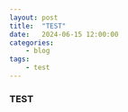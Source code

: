 ```yaml
---
layout: post
title:	"TEST"
date:	2024-06-15 12:00:00
categories:
    - blog
tags:
    - test
---
```


### TEST